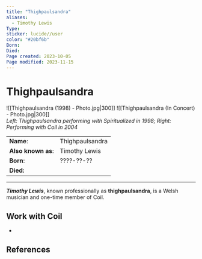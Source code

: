 ```yaml
---
title: "Thighpaulsandra"
aliases:
  - Timothy Lewis
Type: 
sticker: lucide//user
color: "#20bf6b"
Born: 
Died: 
Page created: 2023-10-05
Page modified: 2023-11-15
---
```


# Thighpaulsandra

![[Thighpaulsandra (1998) - Photo.jpg|300]] ![[Thighpaulsandra (In Concert) - Photo.jpg|300]]  
*Left: Thighpaulsandra performing with Spiritualized in 1998; Right: Performing with Coil in 2004*

|  |  |
| --- | --- |
| __Name__: | Thighpaulsandra |
| __Also known as__: | Timothy Lewis |
| __Born__: | ????-??-?? |
| __Died:__ |  |

---

*__Timothy Lewis__*, known professionally as __thighpaulsandra__, is a Welsh musician and one-time member of Coil.

## Work with Coil

-

## References
